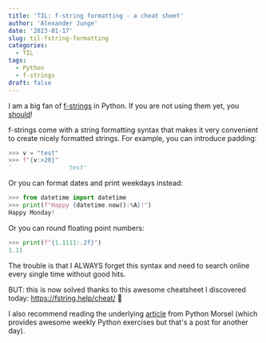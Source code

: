 ```yaml
---
title: 'TIL: f-string formatting - a cheat sheet'
author: 'Alexander Junge'
date: '2023-01-17'
slug: til-fstring-formatting
categories:
  - TIL
tags:
  - Python
  - f-strings
draft: false
---
```


I am a big fan of [f-strings](https://docs.python.org/3/tutorial/inputoutput.html#formatted-string-literals) in Python.
If you are not using them yet, you [should](https://realpython.com/python-f-strings/#go-forth-and-format)!

f-strings come with a string formatting syntax that makes it very convenient to create nicely formatted strings.
For example, you can introduce padding:

```python
>>> v = "test"
>>> f"{v:>20}"
'                test'
```

Or you can format dates and print weekdays instead:

```python
>>> from datetime import datetime
>>> print(f"Happy {datetime.now():%A}!")
Happy Monday!
```

Or you can round floating point numbers:

```python
>>> print(f"{1.1111:.2f}")
1.11
```

The trouble is that I ALWAYS forget this syntax and need to search online every single time without good hits.

BUT: this is now solved thanks to this awesome cheatsheet I discovered today: https://fstring.help/cheat/
🤩

I also recommend reading the underlying [article](https://www.pythonmorsels.com/string-formatting/) from
Python Morsel (which provides awesome weekly Python exercises but that's a post for another day). 